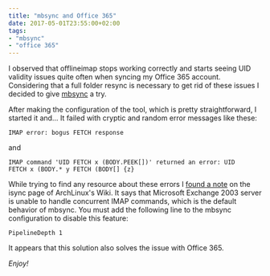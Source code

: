 ```yaml
---
title: "mbsync and Office 365"
date: 2017-05-01T23:55:00+02:00
tags:
- "mbsync"
- "office 365"
---
```


I observed that offlineimap stops working correctly and starts seeing UID
validity issues quite often when syncing my Office 365 account. Considering that
a full folder resync is necessary to get rid of these issues I decided to give
[mbsync](http://isync.sourceforge.net/) a try.

After making the configuration of the tool, which is pretty straightforward, I
started it and… It failed with cryptic and random error messages like these:

```
IMAP error: bogus FETCH response
```

and

```
IMAP command 'UID FETCH x (BODY.PEEK[])' returned an error: UID
FETCH x (BODY.* y FETCH (BODY[] {z}
```

While trying to find any resource about these errors I [found a note](https://wiki.archlinux.org/index.php/Isync#Exchange_2003) on the
isync page of ArchLinux's Wiki. It says that Microsoft Exchange 2003 server is
unable to handle concurrent IMAP commands, which is the default behavior of
mbsync. You must add the following line to the mbsync configuration to disable
this feature:

```
PipelineDepth 1
```

It appears that this solution also solves the issue with Office 365.

_Enjoy!_
